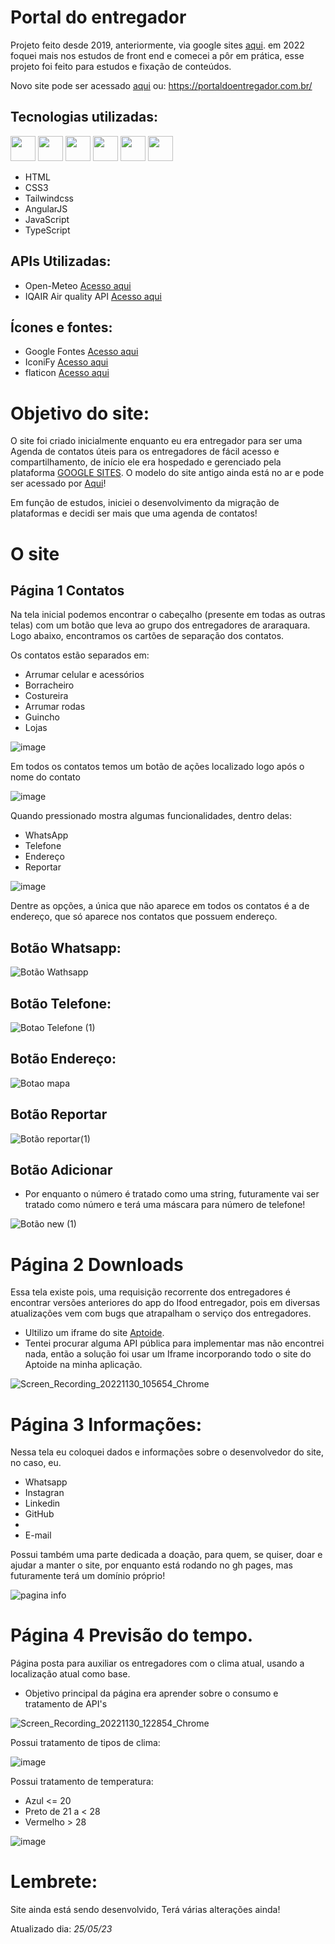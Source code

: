 # Portal do entregador

Projeto feito desde 2019, anteriormente, via google sites <a href="https://sites.google.com/view/contatos-ifood" target="_blank">aqui</a>. em 2022 foquei mais nos estudos de front end e comecei a pôr em prática, esse projeto foi feito para estudos e fixação de conteúdos.

Novo site pode ser acessado <a href='https://portaldoentregador.com.br/'>aqui</a> ou: https://portaldoentregador.com.br/
## Tecnologias utilizadas: 

<div style="display: inline-block">

  <img width="40" src="https://cdn.jsdelivr.net/gh/devicons/devicon/icons/html5/html5-original.svg" />
  <img width="40" src="https://cdn.jsdelivr.net/gh/devicons/devicon/icons/css3/css3-original.svg" />
  <img width="40" src="https://cdn.jsdelivr.net/gh/devicons/devicon/icons/tailwindcss/tailwindcss-plain.svg" />
  <img width="40" src="https://cdn.jsdelivr.net/gh/devicons/devicon/icons/angularjs/angularjs-original.svg" />
  <img width="40" src="https://cdn.jsdelivr.net/gh/devicons/devicon/icons/javascript/javascript-original.svg" />
  <img width="40" src="https://cdn.jsdelivr.net/gh/devicons/devicon/icons/typescript/typescript-original.svg" />           
          
</div>
<br>
        
  <ul>
    <li>HTML</li>
    <li>CSS3</li>
    <li>Tailwindcss</li>
    <li>AngularJS</li>
    <li>JavaScript</li>
    <li>TypeScript</li>
  </ul>

## APIs Utilizadas:

<ul>
  <li>Open-Meteo <a href="https://open-meteo.com/en">Acesso aqui</a></li>
  <li>IQAIR Air quality API <a href="https://www.iqair.com/commercial/air-quality-monitors/airvisual-platform/api">Acesso aqui</a></li>
</ul>

## Ícones e fontes:

<ul>
  <li>Google Fontes <a href="https://fonts.google.com/icons">Acesso aqui</a></li>
  <li>IconiFy <a href="https://icon-sets.iconify.design/material-symbols/">Acesso aqui</a></li>
  <li>flaticon <a href="https://www.flaticon.com/icon-fonts-most-downloaded">Acesso aqui</a></li>
</ul>

# Objetivo do site:

O site foi criado inicialmente enquanto eu era entregador para ser uma Agenda de contatos úteis para os entregadores de fácil acesso e compartilhamento, de início ele era hospedado e gerenciado pela plataforma <a href="https://sites.google.com/new">GOOGLE SITES</a>. O modelo do site antigo ainda está no ar e pode ser acessado por <a href="https://sites.google.com/view/contatos-ifood">Aqui</a>!

Em função de estudos, iniciei o desenvolvimento da migração de plataformas e decidi ser mais que uma agenda de contatos!

# O site

## Página 1 Contatos

Na tela inicial podemos encontrar o cabeçalho (presente em todas as outras telas) com um botão que leva ao grupo dos entregadores de araraquara.
Logo abaixo, encontramos os cartões de separação dos contatos.

Os contatos estão separados em:

<ul>
  <li>Arrumar celular e acessórios</li>
  <li>Borracheiro</li>
  <li>Costureira</li>
  <li>Arrumar rodas</li>
  <li>Guincho</li>
  <li>Lojas</li>
</ul>

![image](https://user-images.githubusercontent.com/78885438/204788897-b3de05dd-5d11-45c4-a182-40eecd68fde4.png)

Em todos os contatos temos um botão de ações localizado logo após o nome do contato

![image](https://user-images.githubusercontent.com/78885438/204790343-38acd131-3928-4574-87da-378b99709166.png)

Quando pressionado mostra algumas funcionalidades, dentro delas:

<ul>
  <li>WhatsApp</li>
  <li>Telefone</li>
  <li>Endereço</li>
  <li>Reportar</li>
</ul>

![image](https://user-images.githubusercontent.com/78885438/204790686-21582411-837a-473c-9c06-8ad5af2f71f9.png)

Dentre as opções, a única que não aparece em todos os contatos é a de endereço, que só aparece nos contatos que possuem endereço.

## Botão Whatsapp:

![Botão Wathsapp](https://user-images.githubusercontent.com/78885438/204802827-ad7400e9-4d76-4ced-8470-5a36aad14cf2.gif)

## Botão Telefone:

![Botao Telefone (1)](https://user-images.githubusercontent.com/78885438/204807620-8d066a9f-dcb9-46f4-91d5-db7df893a8b0.gif)

## Botão Endereço:

![Botao mapa](https://user-images.githubusercontent.com/78885438/204807824-05b87225-e6e1-41a7-97ad-470b5541cc3e.gif)

## Botão Reportar

![Botão reportar(1)](https://user-images.githubusercontent.com/78885438/204808236-e9438eb7-6697-4f48-98aa-1feb7eaa8a12.gif)

## Botão Adicionar 

* Por enquanto o número é tratado como uma string, futuramente vai ser tratado como número e terá uma máscara para número de telefone!

![Botão new (1)](https://user-images.githubusercontent.com/78885438/204813797-b73cabfb-1780-4523-8c01-8dce414388a4.gif)

# Página 2 Downloads

Essa tela existe pois, uma requisição recorrente dos entregadores é encontrar versões anteriores do app do Ifood entregador, pois em diversas atualizações vem com bugs que atrapalham o serviço dos entregadores.

* Ultilizo um iframe do site <a href="https://br.aptoide.com/">Aptoide</a>.
* Tentei procurar alguma API pública para implementar mas não encontrei nada, então a solução foi usar um Iframe incorporando todo o site do Aptoide na minha aplicação.

![Screen_Recording_20221130_105654_Chrome](https://user-images.githubusercontent.com/78885438/204822210-e371110e-a9fa-4ee8-a5c0-60475af70c06.gif)

# Página 3 Informações:

Nessa tela eu coloquei dados e informações sobre o desenvolvedor do site, no caso, eu.

<ul>
  <li>Whatsapp</li>
  <li>Instagran</li>
  <li>Linkedin</li>
  <li>GitHub<li>
  <li>E-mail</li>
</ul>

Possui também uma parte dedicada a doação, para quem, se quiser, doar e ajudar a manter o site, por enquanto está rodando no gh pages, mas futuramente terá um domínio próprio!

![pagina info](https://user-images.githubusercontent.com/78885438/204837924-fed7beca-c414-4f95-bdd6-00ede8d132d2.gif)

# Página 4 Previsão do tempo.

Página posta para auxiliar os entregadores com o clima atual, usando a localização atual como base.
<ul>
  <li>Objetivo principal da página era aprender sobre o consumo e tratamento de API's</li>
</ul>

![Screen_Recording_20221130_122854_Chrome](https://user-images.githubusercontent.com/78885438/204839718-c685c408-dd3b-474f-ba11-d62063038013.gif)

Possui tratamento de tipos de clima:

![image](https://user-images.githubusercontent.com/78885438/204841662-677ffc38-8805-4d94-a7f1-a254b0423bc8.png)

Possui tratamento de temperatura:

<ul>
  <li>Azul <= 20</li>
  <li>Preto de 21 a < 28</li>
  <li>Vermelho > 28</li>
</ul>

![image](https://user-images.githubusercontent.com/78885438/204840708-e1d08148-1d83-4034-9511-230fd1d880fa.png)

# Lembrete:

Site ainda está sendo desenvolvido, Terá várias alterações ainda!

Atualizado dia: <i>25/05/23</i>
